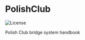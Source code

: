 # PolishClub

![License](https://img.shields.io/github/license/ref-humbold/PolishClub?style=plastic)

Polish Club bridge system handbook
